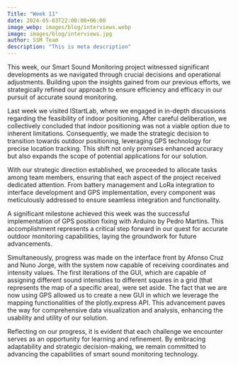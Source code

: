 ```yaml
---
Title: "Week 11"
date: 2024-05-03T22:00:00+06:00
image_webp: images/blog/interviews.webp
image: images/blog/interviews.jpg
author: SSM Team
description: "This is meta description"
---
```


This week, our Smart Sound Monitoring project witnessed significant developments as we navigated through crucial decisions and operational adjustments. Building upon the insights gained from our previous efforts, we strategically refined our approach to ensure efficiency and efficacy in our pursuit of accurate sound monitoring.

Last week we visited IStartLab, where we engaged in in-depth discussions regarding the feasibility of indoor positioning. After careful deliberation, we collectively concluded that indoor positioning was not a viable option due to inherent limitations. Consequently, we made the strategic decision to transition towards outdoor positioning, leveraging GPS technology for precise location tracking. This shift not only promises enhanced accuracy but also expands the scope of potential applications for our solution.

With our strategic direction established, we proceeded to allocate tasks among team members, ensuring that each aspect of the project received dedicated attention. From battery management and LoRa integration to interface development and GPS implementation, every component was meticulously addressed to ensure seamless integration and functionality.

A significant milestone achieved this week was the successful implementation of GPS position fixing with Arduino by Pedro Martins. This accomplishment represents a critical step forward in our quest for accurate outdoor monitoring capabilities, laying the groundwork for future advancements.

Simultaneously, progress was made on the interface front by Afonso Cruz and Nuno Jorge, with the system now capable of receiving coordinates and intensity values. The first iterations of the GUI, which are capable of assigning different sound intensities to different squares in a grid (that represents the map of a specific area), were set aside. The fact that we are now using GPS allowed us to create a new GUI in which we leverage the mapping functionalities of the plotly.express API. This advancement paves the way for comprehensive data visualization and analysis, enhancing the usability and utility of our solution.

Reflecting on our progress, it is evident that each challenge we encounter serves as an opportunity for learning and refinement. By embracing adaptability and strategic decision-making, we remain committed to advancing the capabilities of smart sound monitoring technology.